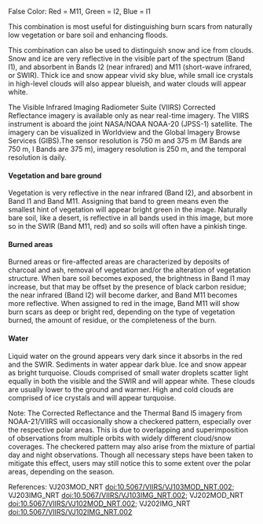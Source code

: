 False Color: Red = M11, Green = I2, Blue = I1

This combination is most useful for distinguishing burn scars from naturally low vegetation or bare soil and enhancing floods.

This combination can also be used to distinguish snow and ice from clouds. Snow and ice are very reflective in the visible part of the spectrum (Band I1), and absorbent in Bands I2 (near infrared) and M11 (short-wave infrared, or SWIR). Thick ice and snow appear vivid sky blue, while small ice crystals in high-level clouds will also appear blueish, and water clouds will appear white.

The Visible Infrared Imaging Radiometer Suite (VIIRS) Corrected Reflectance imagery is available only as near real-time imagery. The VIIRS instrument is aboard the joint NASA/NOAA NOAA-20 (JPSS-1) satellite. The imagery can be visualized in Worldview and the Global Imagery Browse Services (GIBS).The sensor resolution is 750 m and 375 m (M Bands are 750 m, I Bands are 375 m), imagery resolution is 250 m, and the temporal resolution is daily.

#### Vegetation and bare ground
Vegetation is very reflective in the near infrared (Band I2), and absorbent in Band I1 and Band M11. Assigning that band to green means even the smallest hint of vegetation will appear bright green in the image. Naturally bare soil, like a desert, is reflective in all bands used in this image, but more so in the SWIR (Band M11, red) and so soils will often have a pinkish tinge.

#### Burned areas
Burned areas or fire-affected areas are characterized by deposits of charcoal and ash, removal of vegetation and/or the alteration of vegetation structure. When bare soil becomes exposed, the brightness in Band I1 may increase, but that may be offset by the presence of black carbon residue; the near infrared (Band I2) will become darker, and Band M11 becomes more reflective. When assigned to red in the image, Band M11 will show burn scars as deep or bright red, depending on the type of vegetation burned, the amount of residue, or the completeness of the burn.

#### Water
Liquid water on the ground appears very dark since it absorbs in the red and the SWIR. Sediments in water appear dark blue. Ice and snow appear as bright turquoise. Clouds comprised of small water droplets scatter light equally in both the visible and the SWIR and will appear white. These clouds are usually lower to the ground and warmer. High and cold clouds are comprised of ice crystals and will appear turquoise.

Note: The Corrected Reflectance and the Thermal Band I5 imagery from NOAA-21/VIIRS will occasionally show a checkered pattern, especially over the respective polar areas. This is due to overlapping and superimposition of observations from multiple orbits with widely different cloud/snow coverages. The checkered pattern may also arise from the mixture of partial day and night observations. Though all necessary steps have been taken to mitigate this effect, users may still notice this to some extent over the polar areas, depending on the season.

References: VJ203MOD_NRT [doi:10.5067/VIIRS/VJ103MOD_NRT.002](https://doi.org/10.5067/VIIRS/VJ203IMG_NRT.002); VJ203IMG_NRT [doi:10.5067/VIIRS/VJ103IMG_NRT.002](https://doi.org/10.5067/VIIRS/VJ203MOD_NRT.002);
VJ202MOD_NRT [doi:10.5067/VIIRS/VJ102MOD_NRT.002](https://doi.org/10.5067/VIIRS/VJ202MOD_NRT.002); VJ202IMG_NRT [doi:10.5067/VIIRS/VJ102IMG_NRT.002](https://doi.org/10.5067/VIIRS/VJ202IMG_NRT.002)
